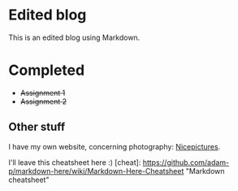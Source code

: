 # Edited blog

This is an edited blog using Markdown.

# Completed

 - ~~Assignment 1~~
 - ~~Assignment 2~~

## Other stuff

I have my own website, concerning photography: [Nicepictures](www.nicepictures.nl).

I'll leave this cheatsheet here :)
[cheat]:        https://github.com/adam-p/markdown-here/wiki/Markdown-Here-Cheatsheet   "Markdown cheatsheet"
